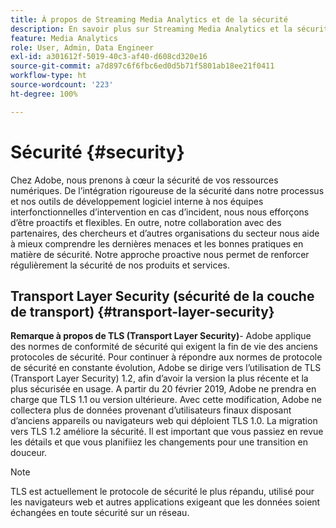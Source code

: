 ```yaml
---
title: À propos de Streaming Media Analytics et de la sécurité
description: En savoir plus sur Streaming Media Analytics et la sécurité
feature: Media Analytics
role: User, Admin, Data Engineer
exl-id: a301612f-5019-40c3-af40-d608cd320e16
source-git-commit: a7d897c6f6fbc6ed0d5b71f5801ab18ee21f0411
workflow-type: ht
source-wordcount: '223'
ht-degree: 100%

---
```


# Sécurité {#security}

Chez Adobe, nous prenons à cœur la sécurité de vos ressources numériques. De l’intégration rigoureuse de la sécurité dans notre processus et nos outils de développement logiciel interne à nos équipes interfonctionnelles d’intervention en cas d’incident, nous nous efforçons d’être proactifs et flexibles. En outre, notre collaboration avec des partenaires, des chercheurs et d’autres organisations du secteur nous aide à mieux comprendre les dernières menaces et les bonnes pratiques en matière de sécurité. Notre approche proactive nous permet de renforcer régulièrement la sécurité de nos produits et services.


## Transport Layer Security (sécurité de la couche de transport) {#transport-layer-security}

**Remarque à propos de TLS (Transport Layer Security)**- Adobe applique des normes de conformité de sécurité qui exigent la fin de vie des anciens protocoles de sécurité. Pour continuer à répondre aux normes de protocole de sécurité en constante évolution, Adobe se dirige vers l’utilisation de TLS (Transport Layer Security) 1.2, afin d’avoir la version la plus récente et la plus sécurisée en usage. A partir du 20 février 2019, Adobe ne prendra en charge que TLS 1.1 ou version ultérieure. Avec cette modification, Adobe ne collectera plus de données provenant d’utilisateurs finaux disposant d’anciens appareils ou navigateurs web qui déploient TLS 1.0. La migration vers TLS 1.2 améliore la sécurité. Il est important que vous passiez en revue les détails et que vous planifiiez les changements pour une transition en douceur.

>[!NOTE]
>
>TLS est actuellement le protocole de sécurité le plus répandu, utilisé pour les navigateurs web et autres applications exigeant que les données soient échangées en toute sécurité sur un réseau.
